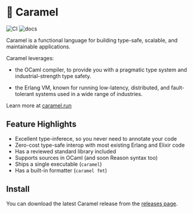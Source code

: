 # :candy: Caramel

![CI](https://github.com/AbstractMachinesLab/caramel/workflows/CI/badge.svg)
![docs](https://github.com/AbstractMachinesLab/caramel/workflows/docs/badge.svg)

Caramel is a functional language for building type-safe, scalable, and
maintainable applications.

Caramel leverages:

* the OCaml compiler, to provide you with a pragmatic type system and
  industrial-strength type safety.

* the Erlang VM, known for running low-latency, distributed, and fault-tolerant
  systems used in a wide range of industries.

Learn more at [caramel.run](https://caramel.run)

## Feature Highlights

* Excellent type-inferece, so you never need to annotate your code
* Zero-cost type-safe interop with most existing Erlang and Elixir code
* Has a reviewed standard library included
* Supports sources in OCaml (and soon Reason syntax too)
* Ships a single executable (`caramel`)
* Has a built-in formatter (`caramel fmt`)

## Install

You can download the latest Caramel release from the [releases
page](https://github.com/AbstractMachinesLab/caramel/releases).
